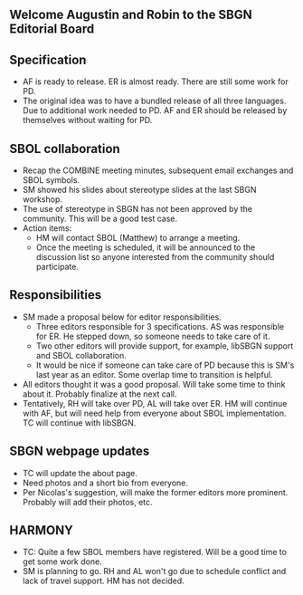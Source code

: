 Welcome Augustin and Robin to the SBGN Editorial Board
------------------------------------------------------

Specification
-------------

-   AF is ready to release. ER is almost ready. There are still some work for PD.
-   The original idea was to have a bundled release of all three languages. Due to additional work needed to PD. AF and ER should be released by themselves without waiting for PD.

SBOL collaboration
------------------

-   Recap the COMBINE meeting minutes, subsequent email exchanges and SBOL symbols.
-   SM showed his slides about stereotype slides at the last SBGN workshop.
-   The use of stereotype in SBGN has not been approved by the community. This will be a good test case.
-   Action items:
    -   HM will contact SBOL (Matthew) to arrange a meeting.
    -   Once the meeting is scheduled, it will be announced to the discussion list so anyone interested from the community should participate.

Responsibilities
----------------

-   SM made a proposal below for editor responsibilities.
    -   Three editors responsible for 3 specifications. AS was responsible for ER. He stepped down, so someone needs to take care of it.
    -   Two other editors will provide support, for example, libSBGN support and SBOL collaboration.
    -   It would be nice if someone can take care of PD because this is SM's last year as an editor. Some overlap time to transition is helpful.
-   All editors thought it was a good proposal. Will take some time to think about it. Probably finalize at the next call.
-   Tentatively, RH will take over PD, AL will take over ER. HM will continue with AF, but will need help from everyone about SBOL implementation. TC will continue with libSBGN.

SBGN webpage updates
--------------------

-   TC will update the about page.
-   Need photos and a short bio from everyone.
-   Per Nicolas's suggestion, will make the former editors more prominent. Probably will add their photos, etc.

HARMONY
-------

-   TC: Quite a few SBOL members have registered. Will be a good time to get some work done.
-   SM is planning to go. RH and AL won't go due to schedule conflict and lack of travel support. HM has not decided.
